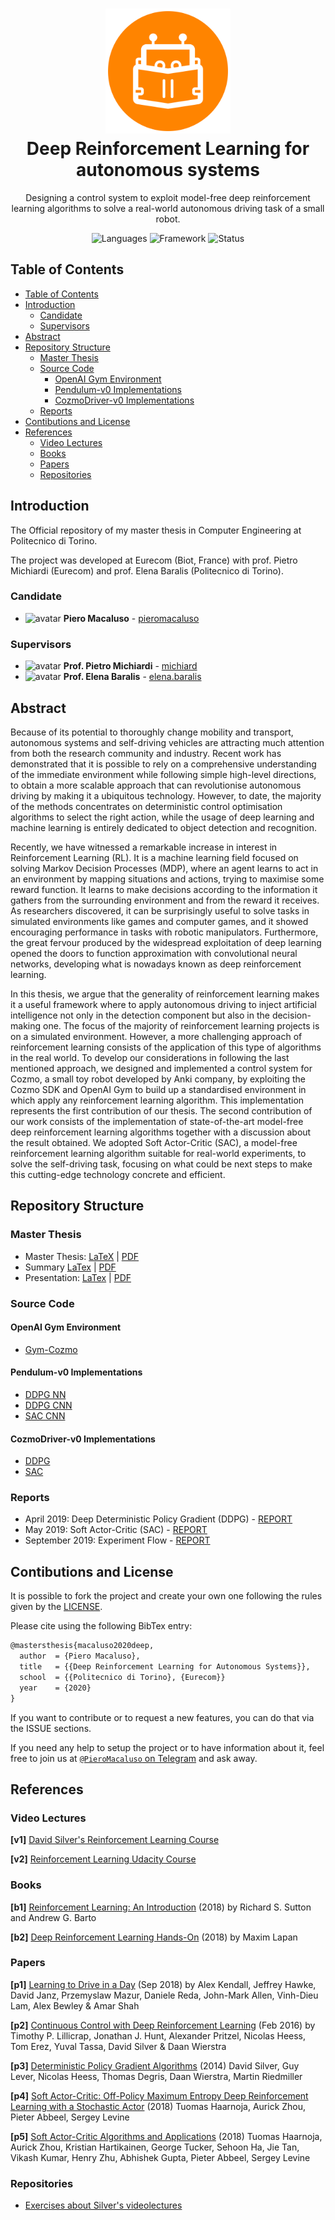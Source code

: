 <h1 align="center">
  <a href="https://github.com/pieromacaluso/RoomMonitor" title="RoomMonitor Documentation">
    <img alt="RoomMonitor" src="stuff/logo.svg" width="200px" height="200px" />
  </a>
  <br/>
  Deep Reinforcement Learning for autonomous systems
</h1>

<p align="center">
  Designing a control system to exploit model-free deep reinforcement learning algorithms to solve a real-world autonomous driving task of a small robot.
</p>

<p align="center">
 <img alt="Languages" src="https://img.shields.io/badge/Languages-Python-orange"/>
 <img alt="Framework" src="https://img.shields.io/badge/Framework-PyTorch%20|_OpenAI_Gym%20|_Flask-green"/>
<img alt="Status" src="https://img.shields.io/badge/Status-Work In Progress-orange"/>
</p>

## Table of Contents

- [Table of Contents](#table-of-contents)
- [Introduction](#introduction)
  - [Candidate](#candidate)
  - [Supervisors](#supervisors)
- [Abstract](#abstract)
- [Repository Structure](#repository-structure)
  - [Master Thesis](#master-thesis)
  - [Source Code](#source-code)
    - [OpenAI Gym Environment](#openai-gym-environment)
    - [Pendulum-v0 Implementations](#pendulum-v0-implementations)
    - [CozmoDriver-v0 Implementations](#cozmodriver-v0-implementations)
  - [Reports](#reports)
- [Contibutions and License](#contibutions-and-license)
- [References](#references)
  - [Video Lectures](#video-lectures)
  - [Books](#books)
  - [Papers](#papers)
  - [Repositories](#repositories)

## Introduction

The Official repository of my master thesis in Computer Engineering at Politecnico di Torino.

The project was developed at Eurecom (Biot, France) with prof. Pietro Michiardi (Eurecom) and prof. Elena Baralis (Politecnico di Torino).

### Candidate

- <img alt="avatar" src="https://github.com/pieromacaluso.png" width="20px" height="20px"> **Piero Macaluso** - [pieromacaluso](https://github.com/pieromacaluso)

### Supervisors

- <img alt="avatar" src="https://github.com/michiard.png" width="20px" height="20px"> **Prof. Pietro Michiardi** - [michiard](https://github.com/michiard)
- <img alt="avatar" src="https://dbdmg.polito.it/wordpress/wp-content/uploads/2010/12/Elena_tessera-150x150.jpg" width="20px" height="20px"> **Prof. Elena Baralis** - [elena.baralis](https://dbdmg.polito.it/wordpress/people/elena-baralis/)

## Abstract

Because of its potential to thoroughly change mobility and transport, autonomous systems and self-driving vehicles are attracting much attention from both the research community and industry.
Recent work has demonstrated that it is possible to rely on a comprehensive understanding of the immediate environment while following simple high-level directions, to obtain a more scalable approach that can revolutionise autonomous driving by making it a ubiquitous technology.
However, to date, the majority of the methods concentrates on deterministic control optimisation algorithms to select the right action, while the usage of deep learning and machine learning is entirely dedicated to object detection and recognition.

Recently, we have witnessed a remarkable increase in interest in Reinforcement Learning (RL). It is a machine learning field focused on solving Markov Decision Processes (MDP), where an agent learns to act in an environment by mapping situations and actions, trying to maximise some reward function. It learns to make decisions according to the information it gathers from the surrounding environment and from the reward it receives.
As researchers discovered, it can be surprisingly useful to solve tasks in simulated environments like games and computer games, and it showed encouraging performance in tasks with robotic manipulators. Furthermore, the great fervour produced by the widespread exploitation of deep learning opened the doors to function approximation with convolutional neural networks, developing what is nowadays known as deep reinforcement learning.

In this thesis, we argue that the generality of reinforcement learning makes it a useful framework where to apply autonomous driving to inject artificial intelligence not only in the detection component but also in the decision-making one.
The focus of the majority of reinforcement learning projects is on a simulated environment. However, a more challenging approach of reinforcement learning consists of the application of this type of algorithms in the real world.
To develop our considerations in following the last mentioned approach, we designed and implemented a control system for Cozmo, a small toy robot developed by Anki company, by exploiting the Cozmo SDK and OpenAI Gym to build up a standardised environment in which apply any reinforcement learning algorithm. This implementation represents the first contribution of our thesis. The second contribution of our work consists of the implementation of state-of-the-art model-free deep reinforcement learning algorithms together with a discussion about the result obtained. We adopted Soft Actor-Critic (SAC), a model-free reinforcement learning algorithm suitable for real-world experiments, to solve the self-driving task, focusing on what could be next steps to make this cutting-edge technology concrete and efficient.

## Repository Structure

### Master Thesis

- Master Thesis: [LaTeX](master_thesis) | [PDF](master_thesis/master_thesis.pdf)
- Summary [LaTex](summary) | [PDF](summary/summary.pdf)
- Presentation: [LaTex](presentation) | [PDF](presentation/presentation.pdf)

### Source Code

#### OpenAI Gym Environment

- [Gym-Cozmo](gym-cozmo)

#### Pendulum-v0 Implementations

- [DDPG NN](source_code/NN_DDPG_implementation)
- [DDPG CNN](source_code/CNN_DDPG_implementation)
- [SAC CNN](source_code/SAC_implementation)

#### CozmoDriver-v0 Implementations

- [DDPG](source_code/ddpg_cozmo)
- [SAC](source_code/sac_cozmo)

### Reports

- April 2019: Deep Deterministic Policy Gradient (DDPG) - [REPORT](https://github.com/pieromacaluso/Deep-RL-Autonomous-Systems/raw/master/reports/report_DDPG/report_DDPG.pdf)
- May 2019: Soft Actor-Critic (SAC) - [REPORT](https://github.com/pieromacaluso/Deep-RL-Autonomous-Systems/raw/master/reports/report_SAC/report_SAC.pdf)
- September 2019: Experiment Flow - [REPORT](https://github.com/pieromacaluso/Deep-RL-Autonomous-Systems/raw/master/reports/report_09092019/report_09092019.pdf)

## Contibutions and License

It is possible to fork the project and create your own one following the rules given by the [LICENSE](LICENSE).

Please cite using the following BibTex entry:

```latex
@mastersthesis{macaluso2020deep,
  author  = {Piero Macaluso},
  title   = {{Deep Reinforcement Learning for Autonomous Systems}},
  school  = {{Politecnico di Torino}, {Eurecom}}
  year    = {2020}
}
```

If you want to contribute or to request a new features, you can do that via the ISSUE sections.

If you need any help to setup the project or to have information about it, feel free to join us at <a href="https://t.me/PieroMacaluso">`@PieroMacaluso` on Telegram</a> and ask away.

## References
  
### Video Lectures

**[v1]** [David Silver's Reinforcement Learning Course](http://www0.cs.ucl.ac.uk/staff/d.silver/web/Teaching.html)

**[v2]** [Reinforcement Learning Udacity Course](https://classroom.udacity.com/courses/ud600)

### Books

**[b1]** [Reinforcement Learning: An Introduction](http://incompleteideas.net/book/RLbook2018.pdf) (2018) by Richard S. Sutton and Andrew G. Barto

**[b2]** [Deep Reinforcement Learning Hands-On](https://www.packtpub.com/big-data-and-business-intelligence/deep-reinforcement-learning-hands) (2018) by Maxim Lapan

### Papers

**[p1]** [Learning to Drive in a Day](https://arxiv.org/pdf/1807.00412.pdf) (Sep 2018) by Alex Kendall, Jeffrey Hawke, David Janz, Przemyslaw Mazur, Daniele Reda, John-Mark Allen, Vinh-Dieu Lam, Alex Bewley & Amar Shah

**[p2]** [Continuous Control with Deep Reinforcement Learning](https://arxiv.org/pdf/1509.02971.pdf) (Feb 2016) by Timothy P. Lillicrap, Jonathan J. Hunt, Alexander Pritzel, Nicolas Heess, Tom Erez, Yuval Tassa, David Silver & Daan Wierstra

**[p3]** [Deterministic Policy Gradient Algorithms](http://proceedings.mlr.press/v32/silver14.pdf) (2014) David Silver, Guy Lever, Nicolas Heess, Thomas Degris, Daan Wierstra, Martin Riedmiller

**[p4]** [Soft Actor-Critic: Off-Policy Maximum Entropy Deep Reinforcement Learning with a Stochastic Actor](https://arxiv.org/pdf/1801.01290) (2018) Tuomas Haarnoja, Aurick Zhou, Pieter Abbeel, Sergey Levine

**[p5]** [Soft Actor-Critic Algorithms and Applications](http://proceedings.mlr.press/v32/silver14.pdf) (2018) Tuomas Haarnoja, Aurick Zhou, Kristian Hartikainen, George Tucker, Sehoon Ha, Jie Tan, Vikash Kumar, Henry Zhu, Abhishek Gupta, Pieter Abbeel, Sergey Levine

### Repositories

- [Exercises about Silver's videolectures](https://github.com/dennybritz/reinforcement-learning)
